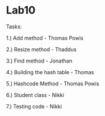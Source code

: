 # Lab10

Tasks:

1.) Add method - Thomas Powis

2.) Resize method - Thaddus 

3.) Find method - Jonathan 

4.) Building the hash table - Thomas

5.) Hashcode Method - Thomas Powis

6.) Student class - Nikki 

7.) Testing code - Nikki
